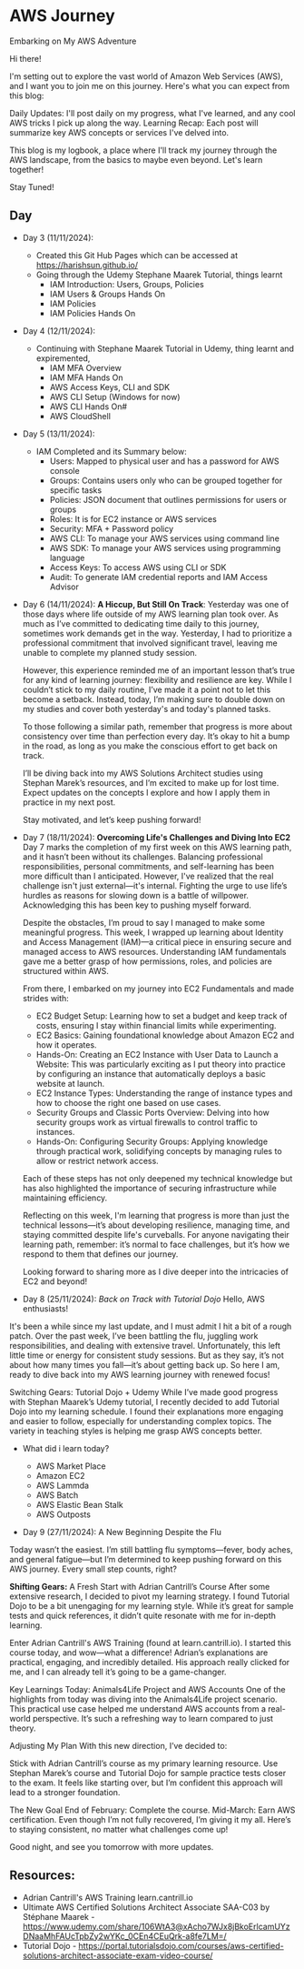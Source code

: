 # AWS Journey
Embarking on My AWS Adventure

Hi there!

I'm setting out to explore the vast world of Amazon Web Services (AWS), and I want you to join me on this journey. Here's what you can expect from this blog:

Daily Updates: I'll post daily on my progress, what I've learned, and any cool AWS tricks I pick up along the way.
Learning Recap: Each post will summarize key AWS concepts or services I've delved into.

This blog is my logbook, a place where I'll track my journey through the AWS landscape, from the basics to maybe even beyond. Let's learn together!

Stay Tuned!

## Day
- Day 3 (11/11/2024):
  - Created this Git Hub Pages which can be accessed at https://harishsun.github.io/
  - Going through the Udemy Stephane Maarek Tutorial, things learnt
     - IAM Introduction: Users, Groups, Policies
     - IAM Users & Groups Hands On
     - IAM Policies
     - IAM Policies Hands On
      
- Day 4 (12/11/2024):
  - Continuing with Stephane Maarek Tutorial in Udemy, thing learnt and expiremented,
    - IAM MFA Overview
    -  IAM MFA Hands On
    -  AWS Access Keys, CLI and SDK
    -  AWS CLI Setup (Windows for now)
    -  AWS CLI Hands On#
    -  AWS CloudShell

- Day 5 (13/11/2024):
  - IAM Completed and its Summary below:
    - Users: Mapped to physical user and has a password for AWS console
    - Groups: Contains users only who can be grouped together for specific tasks
    - Policies: JSON document that outlines permissions for users or groups
    - Roles: It is for EC2 instance or AWS services
    - Security: MFA + Password policy
    - AWS CLI: To manage your AWS services using command line
    - AWS SDK: To manage your AWS services using programming language
    - Access Keys: To access AWS using CLI or SDK
    - Audit: To generate IAM credential reports and IAM Access Advisor

- Day 6 (14/11/2024): **A Hiccup, But Still On Track**:
  Yesterday was one of those days where life outside of my AWS learning plan took over. As much as I’ve committed to dedicating time daily to this journey, sometimes work demands get in the way. Yesterday, I had to prioritize a professional commitment that involved significant travel, leaving me unable to complete my planned study session.
  
  However, this experience reminded me of an important lesson that’s true for any kind of learning journey: flexibility and resilience are key. While I couldn’t stick to my daily routine, I’ve made it a point not to let this become a setback. Instead, today, I’m making sure to double down on my studies and cover both yesterday's and today's planned tasks.
  
  To those following a similar path, remember that progress is more about consistency over time than perfection every day. It’s okay to hit a bump in the road, as long as you make the conscious effort to get back on track.
  
  I’ll be diving back into my AWS Solutions Architect studies using Stephan Marek’s resources, and I’m excited to make up for lost time. Expect updates on the concepts I explore and how I apply them in practice in my next post.
  
  Stay motivated, and let’s keep pushing forward!

- Day 7 (18/11/2024): **Overcoming Life's Challenges and Diving Into EC2**
  Day 7 marks the completion of my first week on this AWS learning path, and it hasn’t been without its challenges. Balancing professional responsibilities, personal commitments, and self-learning has been more difficult than I anticipated. However, I've realized that the real challenge isn't just external—it's internal. Fighting the urge to use life’s hurdles as   	reasons for slowing down is a battle of willpower. Acknowledging this has been key to pushing myself forward.

  Despite the obstacles, I’m proud to say I managed to make some meaningful progress. This week, I wrapped up learning about Identity and Access Management (IAM)—a critical piece in ensuring secure and managed access to AWS resources. Understanding IAM fundamentals gave me a better grasp of how permissions, roles, and policies are structured within AWS.

  From there, I embarked on my journey into EC2 Fundamentals and made strides with:
  - EC2 Budget Setup: Learning how to set a budget and keep track of costs, ensuring I stay within financial limits while experimenting.
  - EC2 Basics: Gaining foundational knowledge about Amazon EC2 and how it operates.
  - Hands-On: Creating an EC2 Instance with User Data to Launch a Website: This was particularly exciting as I put theory into practice by configuring an instance that automatically deploys a basic website at launch.
  - EC2 Instance Types: Understanding the range of instance types and how to choose the right one based on use cases.
  - Security Groups and Classic Ports Overview: Delving into how security groups work as virtual firewalls to control traffic to instances.
  - Hands-On: Configuring Security Groups: Applying knowledge through practical work, solidifying concepts by managing rules to allow or restrict network access.
    
  Each of these steps has not only deepened my technical knowledge but has also highlighted the importance of securing infrastructure while maintaining efficiency.

  Reflecting on this week, I'm learning that progress is more than just the technical lessons—it’s about developing resilience, managing time, and staying committed despite life's curveballs. For anyone navigating their learning path, remember: it’s normal to face challenges, but it’s how we respond to them that defines our journey.

  Looking forward to sharing more as I dive deeper into the intricacies of EC2 and beyond!

- Day 8 (25/11/2024): *Back on Track with Tutorial Dojo*
Hello, AWS enthusiasts!

It's been a while since my last update, and I must admit I hit a bit of a rough patch. Over the past week, I’ve been battling the flu, juggling work responsibilities, and dealing with extensive travel. Unfortunately, this left little time or energy for consistent study sessions. But as they say, it’s not about how many times you fall—it’s about getting back up. So here I am, ready to dive back into my AWS learning journey with renewed focus!

Switching Gears: Tutorial Dojo + Udemy
While I’ve made good progress with Stephan Maarek’s Udemy tutorial, I recently decided to add Tutorial Dojo into my learning schedule. I found their explanations more engaging and easier to follow, especially for understanding complex topics. The variety in teaching styles is helping me grasp AWS concepts better.

- What did i learn today?
  - AWS Market Place
  - Amazon EC2
  - AWS Lammda
  - AWS Batch
  - AWS Elastic Bean Stalk
  - AWS Outposts

- Day 9 (27/11/2024): A New Beginning Despite the Flu

Today wasn’t the easiest. I’m still battling flu symptoms—fever, body aches, and general fatigue—but I’m determined to keep pushing forward on this AWS journey. Every small step counts, right?

**Shifting Gears:** A Fresh Start with Adrian Cantrill’s Course
After some extensive research, I decided to pivot my learning strategy. I found Tutorial Dojo to be a bit unengaging for my learning style. While it’s great for sample tests and quick references, it didn’t quite resonate with me for in-depth learning.

Enter Adrian Cantrill's AWS Training (found at learn.cantrill.io). I started this course today, and wow—what a difference! Adrian’s explanations are practical, engaging, and incredibly detailed. His approach really clicked for me, and I can already tell it’s going to be a game-changer.

Key Learnings Today: Animals4Life Project and AWS Accounts
One of the highlights from today was diving into the Animals4Life project scenario. This practical use case helped me understand AWS accounts from a real-world perspective. It’s such a refreshing way to learn compared to just theory.

Adjusting My Plan
With this new direction, I’ve decided to:

Stick with Adrian Cantrill’s course as my primary learning resource.
Use Stephan Marek’s course and Tutorial Dojo for sample practice tests closer to the exam.
It feels like starting over, but I’m confident this approach will lead to a stronger foundation.

The New Goal
End of February: Complete the course.
Mid-March: Earn AWS certification.
Even though I’m not fully recovered, I’m giving it my all. Here’s to staying consistent, no matter what challenges come up!

Good night, and see you tomorrow with more updates.

       
## Resources:
- Adrian Cantrill's AWS Training learn.cantrill.io
- Ultimate AWS Certified Solutions Architect Associate SAA-C03 by Stéphane Maarek - https://www.udemy.com/share/106WtA3@xAcho7WJx8jBkoErlcamUYzDNaaMhFAUcTpbZy2wYKc_0CEn4CEuQrk-a8fe7LM=/
- Tutorial Dojo - https://portal.tutorialsdojo.com/courses/aws-certified-solutions-architect-associate-exam-video-course/
